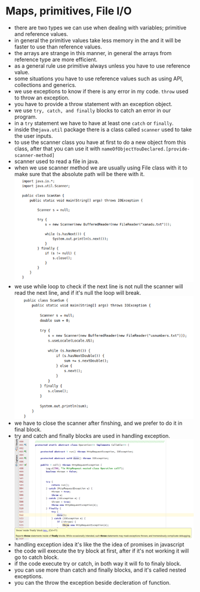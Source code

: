 # Maps, primitives, File I/O
- there are two types we can use when dealing with variables; primitive and reference values.
- in general the primitive values take less memory in the and it will be faster to use than reference values.
- the arrays are strange in this manner, in general the arrays from reference type are more efficient.
- as a general rule use primitive always unless you have to use reference value.
- some situations you have to use reference values such as using API, collections and generics.
- we use exceptions to know if there is any error in my code. `throw` used to throw an exception.
- you have to provide a throw statement with an exception object.
- we use `try, catch, and finally` blocks to catch an error in our program.
- in a `try` statement we have to have at least one `catch` or `finally`.
- inside the`java.util` package there is a class called `scanner` used to take the user inputs.
- to use the scanner class you have at first to do a new object from this class, after that you can use it with `nameOfObjectYouDeclared.[provide-scanner-method]`
- scanner used to read a file in java.
- when we use scanner method we are usually using File class with it to make sure that the absolute path will be there with it.
![URL links](img/3a.png)
- we use while loop to check if the next line is not null the scanner will read the next line, and if it's null the loop will break.
![URL links](img/3b.png)
- we have to close the scanner after finshing, and we prefer to do it in final block.
- try and catch and finally blocks are used in handling exception.
![URL links](img/3c.png)
- handling exception idea it's like the the idea of promises in javascript
- the code will execute the try block at first, after if it's not working it will go to catch block.
- if the code execute try or catch, in both way it will fo to finaly block.
- you can use more than catch and finally blocks, and it's called nested exceptions.
- you can the throw the exception beside decleration of function.

